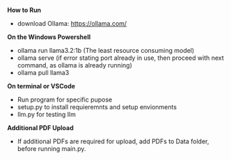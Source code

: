 **How to Run**
- download Ollama: https://ollama.com/

**On the Windows Powershell**
- ollama run llama3.2:1b (The least resource consuming model)
- ollama serve (if error stating port already in use, then proceed with next command, as ollama is already running)
- ollama pull llama3 

**On terminal or VSCode**
- Run program for specific pupose
- setup.py to install requieremnts and setup envionments 
- llm.py for testing llm

**Additional PDF Upload**
- If additional PDFs are required for upload, add PDFs to Data folder, before running main.py.

